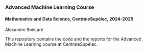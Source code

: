 ### Advanced Machine Learning Course
#### Mathematics and Data Science, CentraleSupélec, 2024-2025
Alexandre Boistard

This repository contains the code and the reports for the Advanced Machine 
 Learning course at CentraleSupélec.